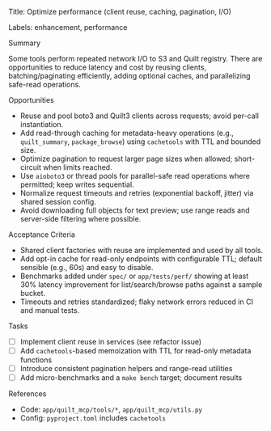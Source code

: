 Title: Optimize performance (client reuse, caching, pagination, I/O)

Labels: enhancement, performance

Summary

Some tools perform repeated network I/O to S3 and Quilt registry. There are opportunities to reduce latency and cost by reusing clients, batching/paginating efficiently, adding optional caches, and parallelizing safe-read operations.

Opportunities

- Reuse and pool boto3 and Quilt3 clients across requests; avoid per-call instantiation.
- Add read-through caching for metadata-heavy operations (e.g., `quilt_summary`, `package_browse`) using `cachetools` with TTL and bounded size.
- Optimize pagination to request larger page sizes when allowed; short-circuit when limits reached.
- Use `aioboto3` or thread pools for parallel-safe read operations where permitted; keep writes sequential.
- Normalize request timeouts and retries (exponential backoff, jitter) via shared session config.
- Avoid downloading full objects for text preview; use range reads and server-side filtering where possible.

Acceptance Criteria

- Shared client factories with reuse are implemented and used by all tools.
- Add opt-in cache for read-only endpoints with configurable TTL; default sensible (e.g., 60s) and easy to disable.
- Benchmarks added under `spec/` or `app/tests/perf/` showing at least 30% latency improvement for list/search/browse paths against a sample bucket.
- Timeouts and retries standardized; flaky network errors reduced in CI and manual tests.

Tasks

- [ ] Implement client reuse in services (see refactor issue)
- [ ] Add `cachetools`-based memoization with TTL for read-only metadata functions
- [ ] Introduce consistent pagination helpers and range-read utilities
- [ ] Add micro-benchmarks and a `make bench` target; document results

References

- Code: `app/quilt_mcp/tools/*`, `app/quilt_mcp/utils.py`
- Config: `pyproject.toml` includes `cachetools`

